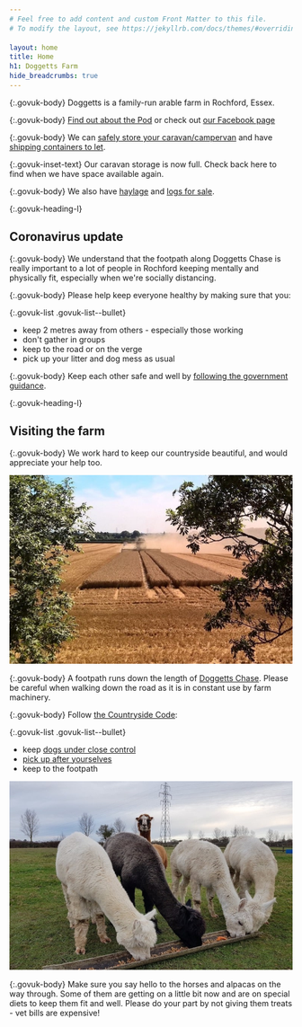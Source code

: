 ```yaml
---
# Feel free to add content and custom Front Matter to this file.
# To modify the layout, see https://jekyllrb.com/docs/themes/#overriding-theme-defaults

layout: home
title: Home
h1: Doggetts Farm
hide_breadcrumbs: true
---
```


{:.govuk-body}
Doggetts is a family-run arable farm in Rochford, Essex.

{:.govuk-body}
[Find out about the Pod](/pod) or check out [our Facebook page](https://www.facebook.com/Doggettsfarm/)

{:.govuk-body}
We can [safely store your caravan/campervan](/caravan-storage) and have [shipping containers to let](container-storage).

{:.govuk-inset-text}
Our caravan storage is now full. Check back here to find when we have space available again.

{:.govuk-body}
We also have [haylage](/contact) and [logs for sale](/logs-for-sale).

{:.govuk-heading-l}
## Coronavirus update

{:.govuk-body}
We understand that the footpath along Doggetts Chase is really important to a lot of people in Rochford keeping mentally and physically fit, especially when we're socially distancing.

{:.govuk-body}
Please help keep everyone healthy by making sure that you:

{:.govuk-list .govuk-list--bullet}
* keep 2 metres away from others - especially those working
* don't gather in groups
* keep to the road or on the verge
* pick up your litter and dog mess as usual

{:.govuk-body}
Keep each other safe and well by [following the government guidance](https://www.gov.uk/coronavirus).

{:.govuk-heading-l}
## Visiting the farm

{:.govuk-body}
We work hard to keep our countryside beautiful, and would appreciate your help too.

![a yellow combine finishing harvesting a golden field of wheat in the sunshine](/assets/combine/combine-3x2-min.jpg)

{:.govuk-body}
A footpath runs down the length of [Doggetts Chase](https://goo.gl/maps/uPhC6CQuBXt6qDrZ8). Please be careful when walking down the road as it is in constant use by farm machinery.

{:.govuk-body}
Follow [the Countryside Code](https://en.wikipedia.org/wiki/The_Country_Code):

{:.govuk-list .govuk-list--bullet}
* keep [dogs under close control](https://ww2.rspb.org.uk/birds-and-wildlife/bird-and-wildlife-guides/ask-an-expert/previous/dog_disturbs_bird.aspx)
* [pick up after yourselves](https://www.rspca.org.uk/adviceandwelfare/litter)
* keep to the footpath

![Four alpacas having a breakfast of feed and carrots, with a fifth keeping watch like a meerkat](/assets/alpacas-min.jpg)

{:.govuk-body}
Make sure you say hello to the horses and alpacas on the way through. Some of them are getting on a little bit now and are on special diets to keep them fit and well. Please do your part by not giving them treats - vet bills are expensive!
